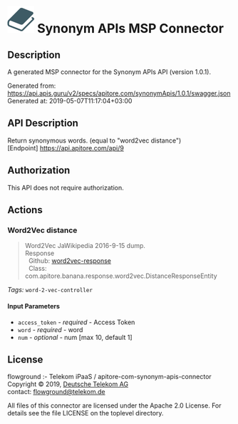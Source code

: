 # ![LOGO](logo.png) Synonym APIs MSP Connector

## Description

A generated MSP connector for the Synonym APIs API (version 1.0.1).

Generated from: https://api.apis.guru/v2/specs/apitore.com/synonymApis/1.0.1/swagger.json<br/>
Generated at: 2019-05-07T11:17:04+03:00

## API Description

Return synonymous words. (equal to "word2vec distance")<BR />[Endpoint] https://api.apitore.com/api/9

## Authorization

This API does not require authorization.

## Actions

### Word2Vec distance

> Word2Vec JaWikipedia 2016-9-15 dump.<BR />Response<BR />&nbsp; Github: <a href="https://github.com/keigohtr/apitore-response-parent/tree/master/word2vec-response">word2vec-response</a><BR />&nbsp; Class: com.apitore.banana.response.word2vec.DistanceResponseEntity<BR />

*Tags:* `word-2-vec-controller`

#### Input Parameters
* `access_token` - _required_ - Access Token
* `word` - _required_ - word
* `num` - _optional_ - num [max 10, default 1]

## License

flowground :- Telekom iPaaS / apitore-com-synonym-apis-connector<br/>
Copyright © 2019, [Deutsche Telekom AG](https://www.telekom.de)<br/>
contact: flowground@telekom.de

All files of this connector are licensed under the Apache 2.0 License. For details
see the file LICENSE on the toplevel directory.
